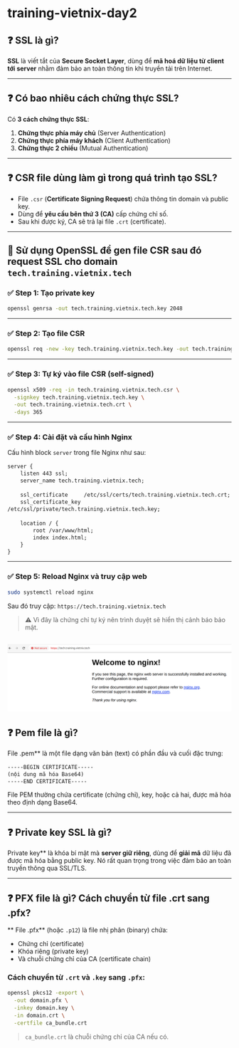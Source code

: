 # training-vietnix-day2

## ❓ SSL là gì?

**SSL** là viết tắt của **Secure Socket Layer**, dùng để **mã hoá dữ liệu từ client tới server** nhằm đảm bảo an toàn thông tin khi truyền tải trên Internet.

---

## ❓ Có bao nhiêu cách chứng thực SSL?

Có **3 cách chứng thực SSL**:

1. **Chứng thực phía máy chủ** (Server Authentication)
2. **Chứng thực phía máy khách** (Client Authentication)
3. **Chứng thực 2 chiều** (Mutual Authentication)

---

## ❓ CSR file dùng làm gì trong quá trình tạo SSL?

* File `.csr` (**Certificate Signing Request**) chứa thông tin domain và public key.
* Dùng để **yêu cầu bên thứ 3 (CA)** cấp chứng chỉ số.
* Sau khi được ký, CA sẽ trả lại file `.crt` (certificate).

---

## 🔧 Sử dụng OpenSSL để gen file CSR sau đó request SSL cho domain `tech.training.vietnix.tech`

### ✅ Step 1: Tạo private key

```bash
openssl genrsa -out tech.training.vietnix.tech.key 2048
```

---

### ✅ Step 2: Tạo file CSR

```bash
openssl req -new -key tech.training.vietnix.tech.key -out tech.training.vietnix.tech.csr
```

---

### ✅ Step 3: Tự ký vào file CSR (self-signed)

```bash
openssl x509 -req -in tech.training.vietnix.tech.csr \
  -signkey tech.training.vietnix.tech.key \
  -out tech.training.vietnix.tech.crt \
  -days 365
```

---

### ✅ Step 4: Cài đặt và cấu hình Nginx

Cấu hình block `server` trong file Nginx như sau:

```nginx
server {
    listen 443 ssl;
    server_name tech.training.vietnix.tech;

    ssl_certificate     /etc/ssl/certs/tech.training.vietnix.tech.crt;
    ssl_certificate_key /etc/ssl/private/tech.training.vietnix.tech.key;

    location / {
        root /var/www/html;
        index index.html;
    }
}
```

---

### ✅ Step 5: Reload Nginx và truy cập web

```bash
sudo systemctl reload nginx
```

Sau đó truy cập: `https://tech.training.vietnix.tech`

> ⚠️ Vì đây là chứng chỉ tự ký nên trình duyệt sẽ hiển thị cảnh báo bảo mật.

![SSL](./picture/Screenshot.png)
---

## ❓ Pem file là gì?

File .pem** là một file dạng văn bản (text) có phần đầu và cuối đặc trưng:

```
-----BEGIN CERTIFICATE-----
(nội dung mã hóa Base64)
-----END CERTIFICATE-----
```

File PEM thường chứa certificate (chứng chỉ), key, hoặc cả hai, được mã hóa theo định dạng Base64.

---

## ❓ Private key SSL là gì?

 Private key** là khóa bí mật mà **server giữ riêng**, dùng để **giải mã** dữ liệu đã được mã hóa bằng public key. Nó rất quan trọng trong việc đảm bảo an toàn truyền thông qua SSL/TLS.

---

## ❓ PFX file là gì? Cách chuyển từ file .crt sang .pfx?

** File .pfx** (hoặc `.p12`) là file nhị phân (binary) chứa:

* Chứng chỉ (certificate)
* Khóa riêng (private key)
* Và chuỗi chứng chỉ của CA (certificate chain)

###  Cách chuyển từ `.crt` và `.key` sang `.pfx`:

```bash
openssl pkcs12 -export \
  -out domain.pfx \
  -inkey domain.key \
  -in domain.crt \
  -certfile ca_bundle.crt
```

> `ca_bundle.crt` là chuỗi chứng chỉ của CA nếu có.
